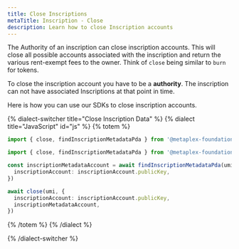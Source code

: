 ```yaml
---
title: Close Inscriptions
metaTitle: Inscription - Close
description: Learn how to close Inscription accounts
---
```


The Authority of an inscription can close inscription accounts. This will close all possible accounts associated with the inscription and return the various rent-exempt fees to the owner. Think of `close` being similar to `burn` for tokens.

To close the inscription account you have to be a **authority**. The inscription can not have associated Inscriptions at that point in time.

Here is how you can use our SDKs to close inscription accounts.

{% dialect-switcher title="Close Inscription Data" %}
{% dialect title="JavaScript" id="js" %}
{% totem %}

```ts
import { close, findInscriptionMetadataPda } from '@metaplex-foundation/mpl-inscription';

import { close, findInscriptionMetadataPda } from '@metaplex-foundation/mpl-inscription'

const inscriptionMetadataAccount = await findInscriptionMetadataPda(umi, {
  inscriptionAccount: inscriptionAccount.publicKey,
})

await close(umi, {
  inscriptionAccount: inscriptionAccount.publicKey,
  inscriptionMetadataAccount,
})
```
{% /totem %}
{% /dialect %}

{% /dialect-switcher %}
